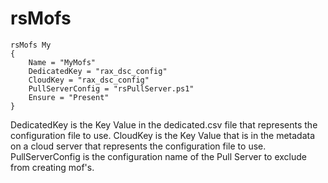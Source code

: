 rsMofs
======
```Posh
rsMofs My
{
    Name = "MyMofs"
    DedicatedKey = "rax_dsc_config"
    CloudKey = "rax_dsc_config"
    PullServerConfig = "rsPullServer.ps1"
    Ensure = "Present"
}
```
DedicatedKey is the Key Value in the dedicated.csv file that represents the configuration file to use.
CloudKey is the Key Value that is in the metadata on a cloud server that represents the configuration file to use.
PullServerConfig is the configuration name of the Pull Server to exclude from creating mof's.
